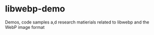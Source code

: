 # libwebp-demo
Demos, code samples a,d research matierials related to libwebp and the WebP image format
